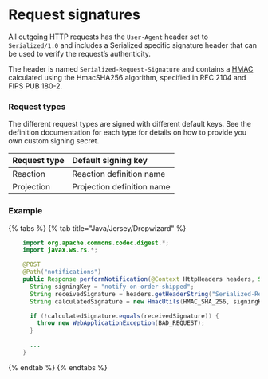 # Request signatures

All outgoing HTTP requests has the `User-Agent` header set to `Serialized/1.0` and includes a Serialized specific signature header that can be used to verify the request’s authenticity.

The header is named `Serialized-Request-Signature` and contains a [HMAC](https://en.wikipedia.org/wiki/HMAC) calculated using the HmacSHA256 algorithm, specified in RFC 2104 and FIPS PUB 180-2.

### Request types

The different request types are signed with different default keys. See the definition documentation for each type for details on how to provide you own custom signing secret.

| Request type | Default signing key |
| :--- | :--- |
| Reaction | Reaction definition name |
| Projection | Projection definition name |

### Example

{% tabs %}
{% tab title="Java/Jersey/Dropwizard" %}
```java
    import org.apache.commons.codec.digest.*;
    import javax.ws.rs.*;

    @POST
    @Path("notifications")
    public Response performNotification(@Context HttpHeaders headers, String body) {
      String signingKey = "notify-on-order-shipped";
      String receivedSignature = headers.getHeaderString("Serialized-Request-Signature");
      String calculatedSignature = new HmacUtils(HMAC_SHA_256, signingKey).hmacHex(body);

      if (!calculatedSignature.equals(receivedSignature)) {
        throw new WebApplicationException(BAD_REQUEST);
      }

      ...
    }
```
{% endtab %}
{% endtabs %}

